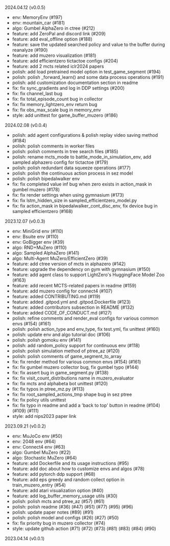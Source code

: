 2024.04.12 (v0.0.5)
- env: MemoryEnv (#197)
- env: mountain_car (#181)
- algo: Gumbel AlphaZero in ctree (#212)
- feature: add ZeroPal and discord link (#209)
- feature: add eval_offline option (#188)
- feature: save the updated searched policy and value to the buffer during reanalyze (#190)
- feature: add muzero visualization (#181)
- feature: add efficientzero tictactoe configs (#204)
- feature: add 2 mcts related iclr2024 papers
- polish: add load pretrained model option in test_game_segment (#194)
- polish: polish _forward_learn() and some data process operations (#191)
- polish: add customization documentation section in readme
- fix: fix sync_gradients and log in DDP settings (#200)
- fix: fix channel_last bug
- fix: fix total_episode_count bug in collector
- fix: fix memory_lightzero_env return bug
- fix: fix obs_max_scale bug in memory_env
- style: add unittest for game_buffer_muzero (#186)

2024.02.08 (v0.0.4)
- polish: add agent configurations & polish replay video saving method (#184)
- polish: polish comments in worker files
- polish: polish comments in tree search files (#185)
- polish: rename mcts_mode to battle_mode_in_simulation_env, add sampled alphazero config for tictactoe (#179)
- polish: polish redundant data squeeze operations (#177)
- polish: polish the continuous action process in sez model
- polish: polish bipedalwalker env
- fix: fix completed value inf bug when zero exists in action_mask in gumbel muzero (#178)
- fix: fix render settings when using gymnasium (#173)
- fix: fix lstm_hidden_size in sampled_efficientzero_model.py
- fix: fix action_mask in bipedalwalker_cont_disc_env, fix device bug in sampled efficientzero (#168)

2023.12.07 (v0.0.3)
- env: MiniGrid env (#110)
- env: Bsuite env (#110)
- env: GoBigger env (#39)
- algo: RND+MuZero (#110)
- algo: Sampled AlphaZero (#141)
- algo: Multi-Agent MuZero/EfficientZero (#39)
- feature: add ctree version of mcts in alphazero (#142)
- feature: upgrade the dependency on gym with gymnasium (#150)
- feature: add agent class to support LightZero's HuggingFace Model Zoo (#163)
- feature: add recent MCTS-related papers in readme (#159)
- feature: add muzero config for connect4 (#107)
- feature: added CONTRIBUTING.md (#119)
- feature: added .gitpod.yml and .gitpod.Dockerfile (#123)
- feature: added contributors subsection in README (#132) 
- feature: added CODE_OF_CONDUCT.md (#127)
- polish: refine comments and render_eval configs for various common envs (#154) (#161)
- polish: polish action_type and env_type, fix test.yml, fix unittest (#160)
- polish: update env and algo tutorial doc (#106)
- polish: polish gomoku env (#141)
- polish: add random_policy support for continuous env (#118)
- polish: polish simulation method of ptree_az (#120)
- polish: polish comments of game_segment_to_array
- fix: fix render method for various common envs (#154) (#161)
- fix: fix gumbel muzero collector bug, fix gumbel typo (#144)
- fix: fix assert bug in game_segment.py (#138)
- fix: fix visit_count_distributions name in muzero_evaluator
- fix: fix mcts and alphabeta bot unittest (#120)
- fix: fix typos in ptree_mz.py (#113)
- fix: fix root_sampled_actions_tmp shape bug in sez ptree
- fix: fix policy utils unittest
- fix: fix typo in readme and add a 'back to top' button in readme (#104) (#109) (#111)
- style: add nips2023 paper link

2023.09.21 (v0.0.2)
- env: MuJoCo env (#50)
- env: 2048 env (#64)
- env: Connect4 env (#63)
- algo: Gumbel MuZero (#22)
- algo: Stochastic MuZero (#64)
- feature: add Dockerfile and its usage instructions (#95)
- feature: add doc about how to customize envs and algos (#78)
- feature: add pytorch ddp support (#68)
- feature: add eps greedy and random collect option in train_muzero_entry (#54)
- feature: add atari visualization option (#40)
- feature: add log_buffer_memory_usage utils (#30)
- polish: polish mcts and ptree_az (#57) (#61)
- polish: polish readme (#36) (#47) (#51) (#77) (#95) (#96)
- polish: update paper notes (#89) (#91)
- polish: polish model and configs (#26) (#27) (#50)
- fix: fix priority bug in muzero collector (#74)
- style: update github action (#71) (#72) (#73) (#81) (#83) (#84) (#90)

2023.04.14 (v0.0.1)